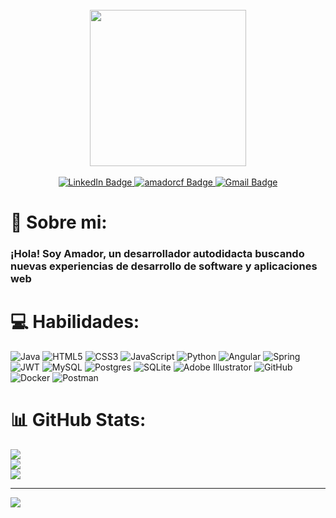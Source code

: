 


<div align="center">
  <br>
  <div id="header" align="center" >
    <img src="https://c.tenor.com/wF5RiCnfj34AAAAC/tenor.gif" width="250""/>
  </div>
  
  <br>
  <div id="badges">
    <a href="https://www.linkedin.com/in/amadorcf/">
      <img src="https://img.shields.io/badge/LinkedIn-blue?style=for-the-badge&logo=linkedin&logoColor=white" alt="LinkedIn Badge"/>
    </a>
    <a href="https://amadorcf.es/">
      <img src="https://img.shields.io/badge/-amadorcf.es-E08A31?style=for-the-badge" alt="amadorcf Badge"/>
    </a>
    <a href="mailto:amadorcf@outlook.com">
      <img src="https://img.shields.io/badge/Contacta-D14836?style=for-the-badge&logo=minutemailer&logoColor=white" alt="Gmail Badge"/>
    </a>  
  </div>

  <div></div>
  
</div>

# 💫 Sobre mi:
### ¡Hola! Soy Amador, un desarrollador autodidacta buscando nuevas experiencias de desarrollo de software y aplicaciones web

# 💻 Habilidades:
![Java](https://img.shields.io/badge/java-%23ED8B00.svg?style=for-the-badge&logo=openjdk&logoColor=white) 
![HTML5](https://img.shields.io/badge/html5-%23E34F26.svg?style=for-the-badge&logo=html5&logoColor=white)
![CSS3](https://img.shields.io/badge/css3-%231572B6.svg?style=for-the-badge&logo=css3&logoColor=white) 
![JavaScript](https://img.shields.io/badge/javascript-%23323330.svg?style=for-the-badge&logo=javascript&logoColor=%23F7DF1E) 
![Python](https://img.shields.io/badge/python-3670A0?style=for-the-badge&logo=python&logoColor=ffdd54) 
![Angular](https://img.shields.io/badge/angular-%23DD0031.svg?style=for-the-badge&logo=angular&logoColor=white)
![Spring](https://img.shields.io/badge/spring-%236DB33F.svg?style=for-the-badge&logo=spring&logoColor=white) 
![JWT](https://img.shields.io/badge/JWT-black?style=for-the-badge&logo=JSON%20web%20tokens) 
![MySQL](https://img.shields.io/badge/mysql-4479A1.svg?style=for-the-badge&logo=mysql&logoColor=white) 
![Postgres](https://img.shields.io/badge/postgres-%23316192.svg?style=for-the-badge&logo=postgresql&logoColor=white) 
![SQLite](https://img.shields.io/badge/sqlite-%2307405e.svg?style=for-the-badge&logo=sqlite&logoColor=white) 
![Adobe Illustrator](https://img.shields.io/badge/adobe%20illustrator-%23FF9A00.svg?style=for-the-badge&logo=adobe%20illustrator&logoColor=white) 
![GitHub](https://img.shields.io/badge/github-%23121011.svg?style=for-the-badge&logo=github&logoColor=white)
![Docker](https://img.shields.io/badge/docker-%230db7ed.svg?style=for-the-badge&logo=docker&logoColor=white) 
![Postman](https://img.shields.io/badge/Postman-FF6C37?style=for-the-badge&logo=postman&logoColor=white)
# 📊 GitHub Stats:
![](https://github-readme-stats.vercel.app/api?username=amadorcf&theme=onedark&hide_border=false&include_all_commits=false&count_private=false)<br/>
![](https://github-readme-streak-stats.herokuapp.com/?user=amadorcf&theme=onedark&hide_border=false)<br/>
![](https://github-readme-stats.vercel.app/api/top-langs/?username=amadorcf&theme=onedark&hide_border=false&include_all_commits=false&count_private=false&layout=compact)

---
[![](https://visitcount.itsvg.in/api?id=amadorcf&icon=0&color=0)](https://visitcount.itsvg.in)

<!-- Proudly created with GPRM ( https://gprm.itsvg.in ) -->
